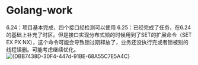 # Golang-work
6.24：项目基本完成，四个接口经检测可以使用
6.25：已经完成了任务，在6.24的基础上补充了时区。但是接口实现分布式锁的时候用到了SET的扩展命令（SET EX PX NX），这个命令可能会导致锁过期释放了，业务还没执行完或者锁被别的线程误删。可能考虑继续优化。
![{DBB7438D-30F4-447d-91BE-68A55C7E5A4C}](https://github.com/nullitypeh/Golang-work/assets/159264792/3bbbd912-d7c0-4f00-bbcf-427024000862)
